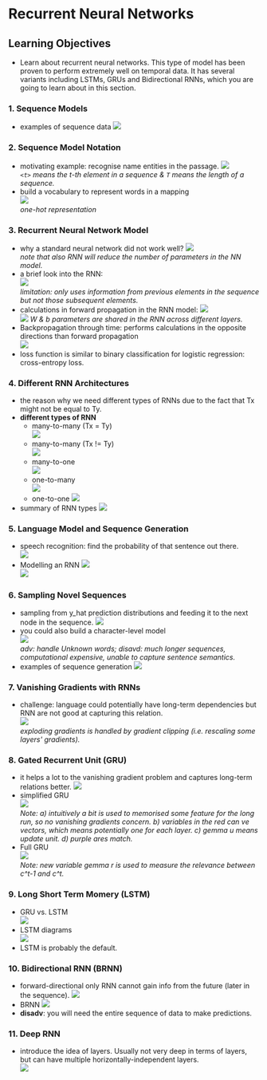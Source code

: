 # Recurrent Neural Networks 

## Learning Objectives 
* Learn about recurrent neural networks. This type of model has been proven to perform extremely well on temporal data. It has several variants including LSTMs, GRUs and Bidirectional RNNs, which you are going to learn about in this section. 

### 1. Sequence Models
* examples of sequence data 
![](./img/wk01_sequence_data_examples.png)    

### 2. Sequence Model Notation 
* motivating example: recognise name entities in the passage. 
![](./img/wk01_sequence_model_notation.png)  
_`<t>` means the t-th element in a sequence & `T` means the length of a sequence._
* build a vocabulary to represent words in a mapping  
![](./img/wk01_sequence_model_notation2.png)  
_one-hot representation_

### 3. Recurrent Neural Network Model 
* why a standard neural network did not work well? 
![](./img/wk01_disadv_std_network.png)  
_note that also RNN will reduce the number of parameters in the NN model._  
* a brief look into the RNN:  
![](./img/wk01_RNN_model.png)  
_limitation: only uses information from previous elements in the sequence but not  those subsequent elements._  
* calculations in forward propagation in the RNN model: 
![](./img/wk01_RNN_model2.png)  
![](./img/wk01_RNN_model3.png) 
_W & b parameters are shared in the RNN across different layers._ 
* Backpropagation through time: performs calculations in the opposite directions than forward propagation    
![](./img/wk01_back_prop.png)  
* loss function is similar to binary classification for logistic regression: cross-entropy loss. 

### 4. Different RNN Architectures 
* the reason why we need different types of RNNs due to the fact that Tx might not be equal to Ty. 
* __different types of RNN__
	* many-to-many (Tx = Ty)  
	![](./img/wk01_many_to_many.png)  
	* many-to-many (Tx != Ty)  
	![](./img/wk01_many_to_many2.png)  
	* many-to-one  
	![](./img/wk01_many_to_one.png)  
	* one-to-many  
	![](./img/wk01_one_to_many.png)  
	* one-to-one 
	![](./img/wk01_one_to_one.png)  
* summary of RNN types 
![](./img/wk01_RNN_types.png)  

### 5. Language Model and Sequence Generation 
* speech recognition: find the probability of that sentence out there.  
![](./img/wk01_speech_recognition.png)  
* Modelling an RNN
![](./img/wk01_language_model.png)  
![](./img/wk01_language_model2.png)  

### 6. Sampling Novel Sequences 
* sampling from y_hat prediction distributions and feeding it to the next node in the sequence. 
![](./img/wk01_sampling.png)  
* you could also build a character-level model  
![](./img/wk01_sampling2.png)  
_adv: handle Unknown words; disavd: much longer sequences, computational expensive, unable to capture sentence semantics._ 
* examples of sequence generation 
![](./img/wk01_sequence_generation.png)  

### 7. Vanishing Gradients with RNNs 
* challenge: language could potentially have long-term dependencies but RNN are not good at capturing this relation.  
![](./img/wk01_vanishing_gradients.png)  
_exploding gradients is handled by gradient clipping (i.e. rescaling some layers' gradients)._  

### 8. Gated Recurrent Unit (GRU) 
* it helps a lot to the vanishing gradient problem and captures long-term relations better. 
![](./img/wk01_RNN_unit.png)  
* simplified GRU  
![](./img/wk01_GRU.png)  
_Note: a) intuitively a bit is used to memorised some feature for the long run, so no vanishing gradients concern. b) variables in the red can ve vectors, which means potentially one for each layer. c) gemma u means update unit. d) purple ares match._ 
* Full GRU  
![](./img/wk01_GRU2.png)  
_Note: new variable gemma r is used to measure the relevance between c^t-1  and c^t._  

### 9. Long Short Term Momery (LSTM)  
* GRU vs. LSTM  
![](./img/wk01_LSTM.png)  
* LSTM diagrams  
![](./img/wk01_LSTM2.png)  
* LSTM is probably the default. 

### 10. Bidirectional RNN (BRNN)  
* forward-directional only RNN cannot gain info from the future (later in the sequence). 
![](./img/wk01_forward_only.png)  
* BRNN 
![](./img/wk01_BRNN.png)  
* __disadv__: you will need the entire sequence of data to make predictions. 

### 11. Deep RNN 
* introduce the idea of layers. Usually not very deep in terms of layers, but can have multiple horizontally-independent layers.    
![](./img/wk01_deep_RNN.png)  



